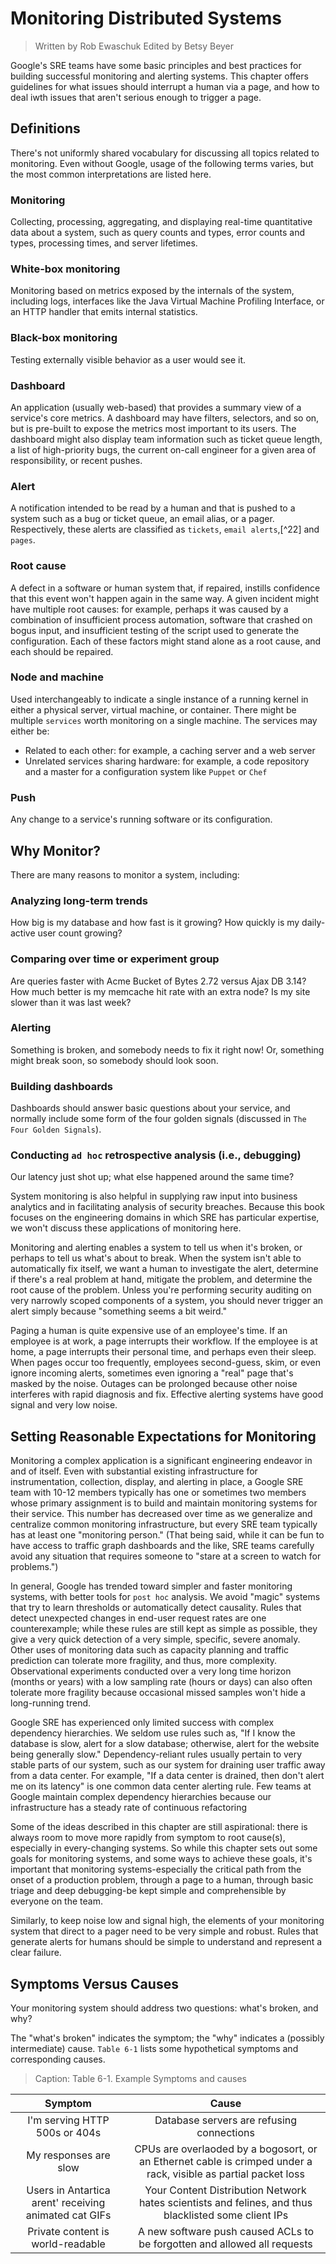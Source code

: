 # Monitoring Distributed Systems

> Written by Rob Ewaschuk
> Edited by Betsy Beyer

Google's SRE teams have some basic principles and best practices for
building successful monitoring and alerting systems. This chapter offers
guidelines for what issues should interrupt a human via a page, and how
to deal iwth issues that aren't serious enough to trigger a page.

## Definitions

There's not uniformly shared vocabulary for discussing all topics related
to monitoring. Even without Google, usage of the following terms varies,
but the most common interpretations are listed here.

### Monitoring

Collecting, processing, aggregating, and displaying real-time
quantitative data about a system, such as query counts and types, error
counts and types, processing times, and server lifetimes.

### White-box monitoring

Monitoring based on metrics exposed by the internals of the system,
including logs, interfaces like the Java Virtual Machine Profiling
Interface, or an HTTP handler that emits internal statistics.

### Black-box monitoring

Testing externally visible behavior as a user would see it.

### Dashboard

An application (usually web-based) that provides a summary view of a
service's core metrics. A dashboard may have filters, selectors, and so
on, but is pre-built to expose the metrics most important to its users.
The dashboard might also display team information such as ticket queue
length, a list of high-priority bugs, the current on-call engineer for a
given area of responsibility, or recent pushes.

### Alert

A notification intended to be read by a human and that is pushed to a
system such as a bug or ticket queue, an email alias, or a pager.
Respectively, these alerts are classified as `tickets`, `email
alerts`,[^22] and `pages`.

### Root cause

A defect in a software or human system that, if repaired, instills
confidence that this event won't happen again in the same way. A given
incident might have multiple root causes: for example, perhaps it was
caused by a combination of insufficient process automation, software
that crashed on bogus input, and insufficient testing of the script used
to generate the configuration. Each of these factors might stand alone
as a root cause, and each should be repaired.

### Node and machine

Used interchangeably to indicate a single instance of a running kernel
in either a physical server, virtual machine, or container. There might
be multiple `services` worth monitoring on a single machine. The
services may either be:

* Related to each other: for example, a caching server and a web server
* Unrelated services sharing hardware: for example, a code repository
  and a master for a configuration system like `Puppet` or `Chef`

### Push

Any change to a service's running software or its configuration.

## Why Monitor?

There are many reasons to monitor a system, including:

### Analyzing long-term trends

How big is my database and how fast is it growing? How quickly is my
daily-active user count growing?

### Comparing over time or experiment group

Are queries faster with Acme Bucket of Bytes 2.72 versus Ajax DB 3.14?
How much better is my memcache hit rate with an extra node? Is my
site slower than it was last week?

### Alerting

Something is broken, and somebody needs to fix it right now! Or,
something might break soon, so somebody should look soon.

### Building dashboards

Dashboards should answer basic questions about your service, and
normally include some form of the four golden signals (discussed in `The
Four Golden Signals`).

### Conducting `ad hoc` retrospective analysis (i.e., debugging)

Our latency just shot up; what else happened around the same time?

System monitoring is also helpful in supplying raw input into business
analytics and in facilitating analysis of security breaches. Because
this book focuses on the engineering domains in which SRE has particular
expertise, we won't discuss these applications of monitoring here.

Monitoring and alerting enables a system to tell us when it's broken, or
perhaps to tell us what's about to break. When the system isn't able to automatically fix itself, we want a human to investigate the alert,
determine if there's a real problem at hand, mitigate the problem, and
determine the root cause of the problem. Unless you're performing
security auditing on very narrowly scoped components of a system, you
should never trigger an alert simply because "something seems a bit
weird."

Paging a human is quite expensive use of an employee's time. If an
employee is at work, a page interrupts their workflow. If the employee
is at home, a page interrupts their personal time, and perhaps even
their sleep. When pages occur too frequently, employees second-guess,
skim, or even ignore incoming alerts, sometimes even ignoring a "real"
page that's masked by the noise. Outages can be prolonged because other
noise interferes with rapid diagnosis and fix. Effective alerting
systems have good signal and very low noise.

## Setting Reasonable Expectations for Monitoring

Monitoring a complex application is a significant engineering endeavor in
and of itself. Even with substantial existing infrastructure for
instrumentation, collection, display, and alerting in place, a Google
SRE team with 10-12 members typically has one or sometimes two members
whose primary assignment is to build and maintain monitoring systems for
their service. This number has decreased over time as we generalize and
centralize common monitoring infrastructure, but every SRE team
typically has at least one "monitoring person." (That being said, while
it can be fun to have access to traffic graph dashboards and the like,
SRE teams carefully avoid any situation that requires someone to "stare
at a screen to watch for problems.")

In general, Google has trended toward simpler and faster monitoring
systems, with better tools for `post hoc` analysis. We avoid "magic"
systems that try to learn thresholds or automatically detect causality.
Rules that detect unexpected changes in end-user request rates are one
counterexample; while these rules are still kept as simple as possible,
they give a very quick detection of a very simple, specific, severe
anomaly. Other uses of monitoring data such as capacity planning and
traffic prediction can tolerate more fragility, and thus, more
complexity. Observational experiments conducted over a very long time
horizon (months or years) with a low sampling rate (hours or days) can
also often tolerate more fragility because occasional missed samples
won't hide a long-running trend.

Google SRE has experienced only limited success with complex dependency
hierarchies. We seldom use rules such as, "If I know the database is
slow, alert for a slow database; otherwise, alert for the website being
generally slow." Dependency-reliant rules usually pertain to very stable
parts of our system, such as our system for draining user traffic away
from a data center. For example, "If a data center is drained, then
don't alert me on its latency" is one common data center alerting rule.
Few teams at Google maintain complex dependency hierarchies because our
infrastructure has a steady rate of continuous refactoring

Some of the ideas described in this chapter are still aspirational:
there is always room to move more rapidly from symptom to root cause(s),
especially in every-changing systems. So while this chapter sets out
some goals for monitoring systems, and some ways to achieve these goals,
it's important that monitoring systems-especially the critical path from
the onset of a production problem, through a page to a human, through
basic triage and deep debugging-be kept simple and comprehensible by
everyone on the team.

Similarly, to keep noise low and signal high, the elements of your
monitoring system that direct to a pager need to be very simple and
robust. Rules that generate alerts for humans should be simple to
understand and represent a clear failure.

## Symptoms Versus Causes

Your monitoring system should address two questions: what's broken, and
why?

The "what's broken" indicates the symptom; the "why" indicates a
(possibly intermediate) cause. `Table 6-1` lists some hypothetical
symptoms and corresponding causes.

> Caption: Table 6-1. Example Symptoms and causes

|            Symptom                |              Cause                       |
|            :-----:                |             :-----:                      |
| I'm serving HTTP 500s or 404s     | Database servers are refusing connections|
| My responses are slow             | CPUs are overlaoded by a bogosort, or an Ethernet cable is crimped under a rack, visible as partial packet loss|
| Users in Antartica arent' receiving animated cat GIFs| Your Content Distribution Network hates scientists and felines, and thus blacklisted some client IPs|
| Private content is world-readable | A new software push caused ACLs to be forgotten and allowed all requests |


